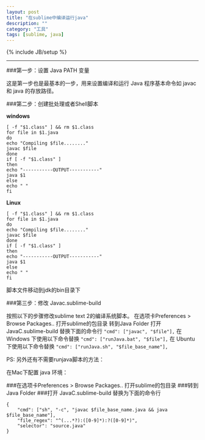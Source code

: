 ```yaml
---
layout: post
title: "在sublime中编译运行java"
description: ""
category: "工具"
tags: [sublime, java]
---
```

{% include JB/setup %}

----
###第一步：设置 Java PATH 变量

这是第一步也是最基本的一步，用来设置编译和运行 Java 程序基本命令如 javac 和 java 的存放路径。

###第二步：创建批处理或者Shell脚本

**windows**

    [ -f "$1.class" ] && rm $1.class
    for file in $1.java
    do
    echo "Compiling $file........"
    javac $file
    done
    if [ -f "$1.class" ]
    then
    echo "-----------OUTPUT-----------"
    java $1
    else
    echo " "
    fi

**Linux**

    [ -f "$1.class" ] && rm $1.class
    for file in $1.java
    do
    echo "Compiling $file........"
    javac $file
    done
    if [ -f "$1.class" ]
    then
    echo "-----------OUTPUT-----------"
    java $1
    else
    echo " "
    fi

脚本文件移动到jdk的bin目录下

###第三步：修改 Javac.sublime-build

按照以下的步骤修改sublime text 2的编译系统脚本。
在选项卡Preferences > Browse Packages.. 打开sublime的包目录
转到Java Folder
打开 JavaC.sublime-build 替换下面的命令行
`"cmd": ["javac", "$file"],`
在 Windows 下使用以下命令替换
`"cmd": ["runJava.bat", "$file"],`
在 Ubuntu 下使用以下命令替换
`"cmd": ["runJava.sh", "$file_base_name"],`

PS: 另外还有不需要runjava脚本的方法：

在Mac下配置 java 环境：

###在选项卡Preferences > Browse Packages.. 打开sublime的包目录
###转到Java Folder
###打开 JavaC.sublime-build 替换为下面的命令行

    {
        "cmd": ["sh", "-c", "javac $file_base_name.java && java $file_base_name"],
        "file_regex": "^(...*?):([0-9]*):?([0-9]*)",
        "selector": "source.java"
    }


